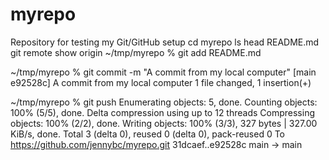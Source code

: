 # myrepo
Repository for testing my Git/GitHub setup
cd myrepo
ls
head README.md
git remote show origin
~/tmp/myrepo % git add README.md

~/tmp/myrepo % git commit -m "A commit from my local computer"
[main e92528c] A commit from my local computer
 1 file changed, 1 insertion(+)
 
~/tmp/myrepo % git push
Enumerating objects: 5, done.
Counting objects: 100% (5/5), done.
Delta compression using up to 12 threads
Compressing objects: 100% (2/2), done.
Writing objects: 100% (3/3), 327 bytes | 327.00 KiB/s, done.
Total 3 (delta 0), reused 0 (delta 0), pack-reused 0
To https://github.com/jennybc/myrepo.git
   31dcaef..e92528c  main -> main
